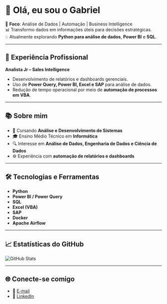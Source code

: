# 👋 Olá, eu sou o Gabriel

🎯 **Foco**: Análise de Dados | Automação | Business Intelligence  
📊 Transformo dados em informações úteis para decisões estratégicas.  
💡 Atualmente explorando **Python para análise de dados**, **Power BI** e **SQL**.

---

## 💼 Experiência Profissional  

**Analista Jr – Sales Intelligence**  
- Desenvolvimento de relatórios e dashboards gerenciais.  
- Uso de **Power Query, Power BI, Excel e SAP** para análise de dados.  
- Redução de tempo operacional por meio de **automação de processos em VBA**.  

---

## 📚 Sobre mim  
- 📖 Cursando **Análise e Desenvolvimento de Sistemas**  
- 🎓 Ensino Médio Técnico em **Informática**  
- 🔍 Interesse em **Análise de Dados, Engenharia de Dados e Ciência de Dados**  
- ⚙️ Experiência com **automação de relatórios e dashboards**  

---

## 🛠️ Tecnologias e Ferramentas  
- **Python**  
- **Power BI / Power Query**  
- **SQL**  
- **Excel (VBA)**  
- **SAP**  
- **Docker**  
- **Apache Airflow**  

---

## 📈 Estatísticas do GitHub  
![GitHub Stats](https://github-readme-stats.vercel.app/api?username=gapatelli&show_icons=true&theme=tokyonight&hide_border=true&bg_color=00000000)

---

## 🌐 Conecte-se comigo  
- 📧 [E-mail](mailto:gaah2606@gmail.com)  
- 💼 [LinkedIn](https://www.linkedin.com/in/gabriel-patelli-54970b202/)  
